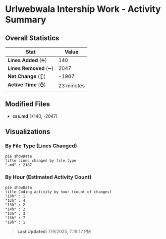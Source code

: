 # Urlwebwala Intership Work - Activity Summary 

## Overall Statistics

| Stat                   | Value                                                             |
| ---------------------- | ----------------------------------------------------------------- |
| **Lines Added** (➕)   | 140                                          |
| **Lines Removed** (➖) | 2047                                        |
| **Net Change** (↕)    | -1907                |
| **Active Time** (⌚)   | 23 minutes |


## Modified Files
- **css.md** (+140, -2047)

## Visualizations

### By File Type (Lines Changed)

```mermaid
pie showData
title Lines changed by file type
".md" : 2187
```

### By Hour (Estimated Activity Count)

```mermaid
pie showData
title Coding activity by hour (count of changes)
"10h" : 1
"12h" : 4
"13h" : 2
"14h" : 2
"15h" : 3
"16h" : 7
"19h" : 1
```


> **Last Updated:** 7/9/2025, 7:19:17 PM